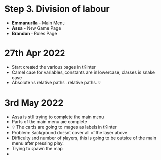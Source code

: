 # Step 3. Division of labour
* **Emmanuella** - Main Menu
* **Assa** - New Game Page
* **Brandon** - Rules Page

# 27th Apr 2022
* Start created the various pages in tKinter
* Camel case for variables, constants are in lowercase, classes is snake case
* Absolute vs relative paths.. relative paths. 💡


# 3rd May 2022
* Assa is still trying to complete the main menu
* Parts of the main menu are complete
* 💡 The cards are going to images as labels in tKinter
* Problem: Background doesnt cover all of the layer above.
* Difficulty and number of players, this is going to be outside of the main menu after pressing play.
* Trying to spawn the map
* 

